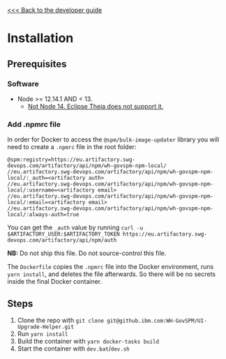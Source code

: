 [<<< Back to the developer guide](../developer_guide.md)

# Installation

## Prerequisites

### Software

- Node >= 12.14.1 AND < 13.
    - [Not Node 14. Eclipse Theia does not support it.](https://www.gitmemory.com/issue/eclipse-theia/theia/8920/754781284)

### Add .npmrc file

In order for Docker to access the `@spm/bulk-image-updater` library you will need to create a `.npmrc` file in the root folder:

```
@spm:registry=https://eu.artifactory.swg-devops.com/artifactory/api/npm/wh-govspm-npm-local/
//eu.artifactory.swg-devops.com/artifactory/api/npm/wh-govspm-npm-local/:_auth=<artifactory auth>
//eu.artifactory.swg-devops.com/artifactory/api/npm/wh-govspm-npm-local/:username=<artifactory email>
//eu.artifactory.swg-devops.com/artifactory/api/npm/wh-govspm-npm-local/:email=<artifactory email>
//eu.artifactory.swg-devops.com/artifactory/api/npm/wh-govspm-npm-local/:always-auth=true
```

You can get the `_auth` value by running `curl -u $ARTIFACTORY_USER:$ARTIFACTORY_TOKEN https://eu.artifactory.swg-devops.com/artifactory/api/npm/auth`

**NB:** Do not ship this file. Do not source-control this file.

The `Dockerfile` copies the `.npmrc` file into the Docker environment, runs `yarn install`, and deletes the file afterwards. So there will be no secrets inside the final Docker container.

## Steps

1. Clone the repo with `git clone git@github.ibm.com:WH-GovSPM/UI-Upgrade-Helper.git`
2. Run `yarn install`
3. Build the container with `yarn docker-tasks build`
4. Start the container with `dev.bat`/`dev.sh`
